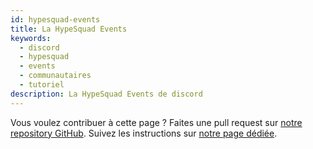 ```yaml
---
id: hypesquad-events
title: La HypeSquad Events
keywords:
  - discord
  - hypesquad
  - events
  - communautaires
  - tutoriel
description: La HypeSquad Events de discord
---
```

Vous voulez contribuer à cette page ? Faites une pull request sur [notre repository GitHub](https://github.com/discordfr/wiki). Suivez les instructions sur [notre page dédiée](https://discord.fr/wiki/contribuer).
